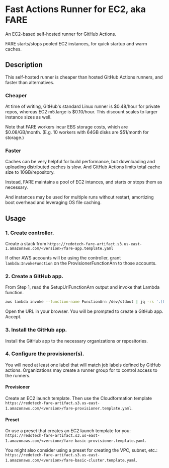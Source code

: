 # Fast Actions Runner for EC2, aka FARE

An EC2-based self-hosted runner for GitHub Actions.

FARE starts/stops pooled EC2 instances, for quick startup and warm caches.

## Description

This self-hosted runner is cheaper than hosted GitHub Actions runners, and
faster than alternatives.

### Cheaper

At time of writing, GitHub's standard Linux runner is $0.48/hour for private
repos, whereas EC2 m5.large is $0.10/hour. This discount scales to larger
instance sizes as well.

Note that FARE workers incur EBS storage costs, which are $0.08/GB/month. (E.g.
10 workers with 64GB disks are $51/month for storage.)

### Faster

Caches can be very helpful for build performance, but downloading and uploading
distributed caches is slow. And GitHub Actions limits total cache size to
10GB/repository.

Instead, FARE maintains a pool of EC2 intances, and starts or stops them as
necessary.

And instances may be used for multiple runs without restart, amortizing boot
overhead and leveraging OS file caching.

## Usage

### 1. Create controller.

Create a stack from
`https://redotech-fare-artifact.s3.us-east-1.amazonaws.com/<version>/fare-app.template.yaml`

If other AWS accounts will be using the controller, grant
`lambda:InvokeFunction` on the ProvisionerFunctionArn to those accounts.

### 2. Create a GitHub app.

From Step 1, read the SetupUrlFunctionArn output and invoke that Lambda
function.

```sh
aws lambda invoke --function-name FunctionArn /dev/stdout | jq -rs '.[0].url'
```

Open the URL in your browser. You will be prompted to create a GitHub app.
Accept.

### 3. Install the GitHub app.

Install the GitHub app to the necessary organizations or repositories.

### 4. Configure the provisioner(s).

You will need at least one label that will match job labels defined by GitHub
actions. Organizations may create a runner group for to control access to the
runners.

#### Provisioner

Create an EC2 launch template. Then use the Cloudformation template
`https://redotech-fare-artifact.s3.us-east-1.amazonaws.com/<version>/fare-provisioner.template.yaml`.

#### Preset

Or use a preset that creates an EC2 launch template for you:
`https://redotech-fare-artifact.s3.us-east-1.amazonaws.com/<version>/fare-basic-provisioner.template.yaml`.

You might also consider using a preset for creating the VPC, subnet, etc.:
`https://redotech-fare-artifact.s3.us-east-1.amazonaws.com/<version>/fare-basic-cluster.template.yaml`.
